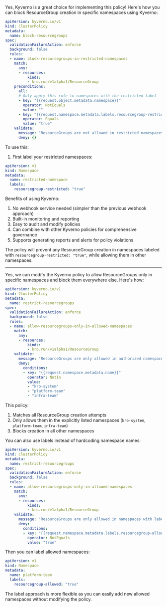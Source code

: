 Yes, Kyverno is a great choice for implementing this policy! Here's how you can block ResourceGroup creation in specific namespaces using Kyverno:

```yaml:block-resourcegroups-policy.yaml
apiVersion: kyverno.io/v1
kind: ClusterPolicy
metadata:
  name: block-resourcegroups
spec:
  validationFailureAction: enforce
  background: false
  rules:
  - name: block-resourcegroups-in-restricted-namespaces
    match:
      any:
      - resources:
          kinds:
          - kro.run/v1alpha1/ResourceGroup
    preconditions:
      all:
      # Only apply this rule to namespaces with the restricted label
      - key: "{{request.object.metadata.namespace}}"
        operator: NotEquals
        value: ""
      - key: "{{request.namespace.metadata.labels.resourcegroup-restricted}}"
        operator: Equals
        value: "true"
    validate:
      message: "ResourceGroups are not allowed in restricted namespaces"
      deny: {}
```

To use this:

1. First label your restricted namespaces:

```yaml:restricted-namespace.yaml
apiVersion: v1
kind: Namespace
metadata:
  name: restricted-namespace
  labels:
    resourcegroup-restricted: "true"
```

Benefits of using Kyverno:
1. No webhook service needed (simpler than the previous webhook approach)
2. Built-in monitoring and reporting
3. Easy to audit and modify policies
4. Can combine with other Kyverno policies for comprehensive governance
5. Supports generating reports and alerts for policy violations

The policy will prevent any ResourceGroup creation in namespaces labeled with `resourcegroup-restricted: "true"`, while allowing them in other namespaces.



---

Yes, we can modify the Kyverno policy to allow ResourceGroups only in specific namespaces and block them everywhere else. Here's how:

```yaml:block-resourcegroups-policy.yaml
apiVersion: kyverno.io/v1
kind: ClusterPolicy
metadata:
  name: restrict-resourcegroups
spec:
  validationFailureAction: enforce
  background: false
  rules:
  - name: allow-resourcegroups-only-in-allowed-namespaces
    match:
      any:
      - resources:
          kinds:
          - kro.run/v1alpha1/ResourceGroup
    validate:
      message: "ResourceGroups are only allowed in authorized namespaces (kro-system, platform-team)"
      deny:
        conditions:
        - key: "{{request.namespace.metadata.name}}"
          operator: NotIn
          value: 
          - "kro-system"
          - "platform-team"
          - "infra-team"
```

This policy:
1. Matches all ResourceGroup creation attempts
2. Only allows them in the explicitly listed namespaces (`kro-system`, `platform-team`, `infra-team`)
3. Blocks creation in all other namespaces

You can also use labels instead of hardcoding namespace names:

```yaml:block-resourcegroups-policy-with-labels.yaml
apiVersion: kyverno.io/v1
kind: ClusterPolicy
metadata:
  name: restrict-resourcegroups
spec:
  validationFailureAction: enforce
  background: false
  rules:
  - name: allow-resourcegroups-only-in-allowed-namespaces
    match:
      any:
      - resources:
          kinds:
          - kro.run/v1alpha1/ResourceGroup
    validate:
      message: "ResourceGroups are only allowed in namespaces with label 'resourcegroup-allowed: true'"
      deny:
        conditions:
        - key: "{{request.namespace.metadata.labels.resourcegroup-allowed}}"
          operator: NotEquals
          value: "true"
```

Then you can label allowed namespaces:

```yaml:allowed-namespace.yaml
apiVersion: v1
kind: Namespace
metadata:
  name: platform-team
  labels:
    resourcegroup-allowed: "true"
```

The label approach is more flexible as you can easily add new allowed namespaces without modifying the policy.

